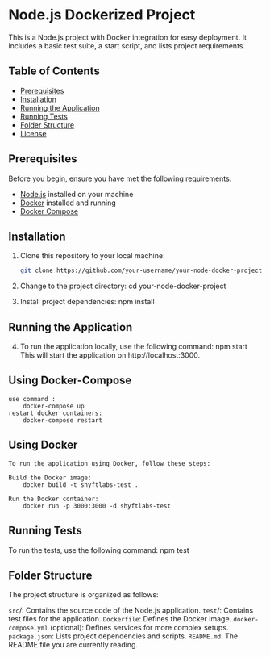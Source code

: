 # Node.js Dockerized Project

This is a Node.js project with Docker integration for easy deployment. It includes a basic test suite, a start script, and lists project requirements.

## Table of Contents

- [Prerequisites](#prerequisites)
- [Installation](#installation)
- [Running the Application](#running-the-application)
- [Running Tests](#running-tests)
- [Folder Structure](#folder-structure)
- [License](#license)

## Prerequisites

Before you begin, ensure you have met the following requirements:

- [Node.js](https://nodejs.org/) installed on your machine
- [Docker](https://www.docker.com/get-started) installed and running
- [Docker Compose](https://docs.docker.com/compose/install/)

## Installation

1. Clone this repository to your local machine:

   ```bash
   git clone https://github.com/your-username/your-node-docker-project.git


2. Change to the project directory:
    cd your-node-docker-project

3. Install project dependencies:
    npm install

## Running the Application

4. To run the application locally, use the following command:
    npm start
    This will start the application on http://localhost:3000.

## Using Docker-Compose
    use command : 
        docker-compose up
    restart docker containers:
        docker-compose restart



## Using Docker
    To run the application using Docker, follow these steps:

    Build the Docker image: 
        docker build -t shyftlabs-test .

    Run the Docker container:
        docker run -p 3000:3000 -d shyftlabs-test


## Running Tests

To run the tests, use the following command:
    npm test

## Folder Structure

The project structure is organized as follows:

`src`/: Contains the source code of the Node.js application.
`test`/: Contains test files for the application.
`Dockerfile`: Defines the Docker image.
`docker-compose.yml` (optional): Defines services for more complex setups.
`package.json`: Lists project dependencies and scripts.
`README.md`: The README file you are currently reading.

